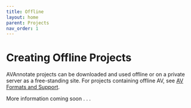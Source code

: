 ```yaml
---
title: Offline
layout: home
parent: Projects
nav_order: 1
---
```

# Creating Offline Projects
AVAnnotate projects can be downloaded and used offline or on a private server as a free-standing site. For projects containing offline AV, see [AV Formats and Support](https://avannotate.github.io/documentation/pages/av/).

More information coming soon . . .
  
